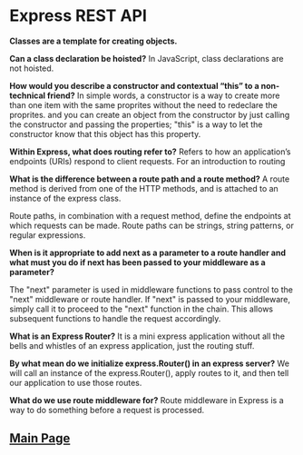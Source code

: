 # Express REST API

**Classes are a template for creating objects.**

**Can a class declaration be hoisted?**
In JavaScript, class declarations are not hoisted.

**How would you describe a constructor and contextual “this” to a non-technical friend?**
In simple words, a constructor is a way to create more than one item with the same proprites without the need to redeclare the proprites.
and you can create an object from the constructor by just calling the constructor and passing the properties; "this" is a way to let the constructor know that this object has this property.

**Within Express, what does routing refer to?**
Refers to how an application’s endpoints (URIs) respond to client requests. For an introduction to routing

**What is the difference between a route path and a route method?**
A route method is derived from one of the HTTP methods, and is attached to an instance of the express class.

Route paths, in combination with a request method, define the endpoints at which requests can be made. Route paths can be strings, string patterns, or regular expressions.

**When is it appropriate to add next as a parameter to a route handler and what must you do if next has been passed to your middleware as a parameter?**

The "next" parameter is used in middleware functions to pass control to the "next" middleware or route handler. If "next" is passed to your middleware, simply call it to proceed to the "next" function in the chain. This allows subsequent functions to handle the request accordingly.

**What is an Express Router?**
It is a mini express application without all the bells and whistles of an express application, just the routing stuff.

**By what mean do we initialize express.Router() in an express server?**
We will call an instance of the express.Router(), apply routes to it, and then tell our application to use those routes.

**What do we use route middleware for?**
Route middleware in Express is a way to do something before a request is processed.

## [Main Page](../README.md)
